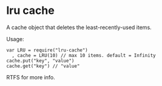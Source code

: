 # lru cache

A cache object that deletes the least-recently-used items.

Usage:

    var LRU = require("lru-cache")
      , cache = LRU(10) // max 10 items. default = Infinity
    cache.put("key", "value")
    cache.get("key") // "value"

RTFS for more info.